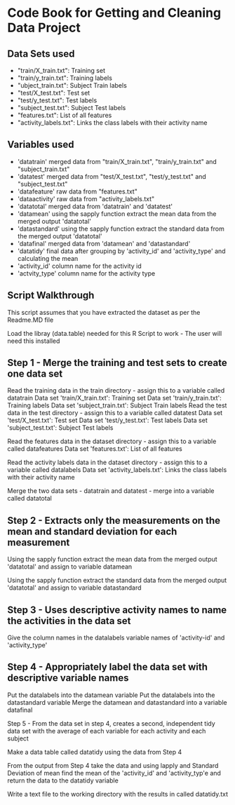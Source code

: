Code Book for Getting and Cleaning Data Project
===============================================

## Data Sets used

* "train/X_train.txt": Training set
* "train/y_train.txt": Training labels
* "ubject_train.txt": Subject Train labels
* "test/X_test.txt": Test set
* "test/y_test.txt": Test labels
* "subject_test.txt": Subject Test labels
* "features.txt": List of all features
* "activity_labels.txt": Links the class labels with their activity name

## Variables used 

* 'datatrain' merged data from "train/X_train.txt", "train/y_train.txt" and "subject_train.txt"
* 'datatest' merged data from  "test/X_test.txt", "test/y_test.txt" and "subject_test.txt"
* 'datafeature' raw data from "features.txt"
* 'dataactivity' raw data from "activity_labels.txt"
* 'datatotal' merged data from 'datatrain' and 'datatest'
* 'datamean' using the sapply function extract the mean data from the merged output 'datatotal'
* 'datastandard' using the sapply function extract the standard data from the merged output 'datatotal'
* 'datafinal' merged data from 'datamean' and 'datastandard'
* 'datatidy' final data after grouping by 'activity_id' and 'activity_type' and calculating the mean
* 'activity_id' column name for the activity id
* 'actvity_type' column name for the activity type


## Script Walkthrough

This script assumes that you have extracted the dataset as per the Readme.MD file

Load the libray (data.table) needed for this R Script to work - The user will need this installed


## Step 1 - Merge the training and test sets to create one data set 


Read the training data in the train directory - assign this to a variable called datatrain
Data set 'train/X_train.txt': Training set
Data set 'train/y_train.txt': Training labels
Data set 'subject_train.txt': Subject Train labels
Read the test data in the test directory - assign this to a variable called datatest
Data set 'test/X_test.txt': Test set
Data set 'test/y_test.txt': Test labels
Data set 'subject_test.txt': Subject Test labels

Read the features data in the dataset directory - assign this to a variable called datafeatures
Data set 'features.txt': List of all features

Read the activity labels data in the dataset directory - assign this to a variable called datalabels
Data set 'activity_labels.txt': Links the class labels with their activity name

Merge the two data sets - datatrain and datatest - merge into a variable called datatotal


## Step 2 - Extracts only the measurements on the mean and standard deviation for each measurement 

Using the sapply function extract the mean data from the merged output 'datatotal' and assign to variable datamean

Using the sapply function extract the standard data from the merged output 'datatotal' and assign to variable datastandard

## Step 3 - Uses descriptive activity names to name the activities in the data set 

Give the column names in the datalabels variable names of 'activity-id' and 'activity_type'


## Step 4 - Appropriately label the data set with descriptive variable names 

Put the datalabels into the datamean variable
Put the datalabels into the datastandard variable
Merge the datamean and datastandard into a variable datafinal

Step 5 - From the data set in step 4, creates a second, independent tidy data set with the average of each variable for each activity and each subject


Make a data table called datatidy using the data from Step 4

From the output from Step 4 take the data and using lapply and Standard Deviation of mean find the mean of the 'activity_id' and 'activity_typ'e and return the data to the datatidy variable

Write a text file to the working directory with the results in called datatidy.txt
